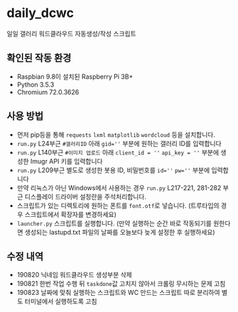 # daily_dcwc
일일 갤러리 워드클라우드 자동생성/작성 스크립트

## 확인된 작동 환경
* Raspbian 9.8이 설치된 Raspberry Pi 3B+
* Python 3.5.3
* Chromium 72.0.3626

## 사용 방법
* 먼저 pip등을 통해 `requests` `lxml` `matplotlib` `wordcloud` 등을 설치합니다.
* `run.py` L24부근 `#갤러리ID` 아래 `gid=''` 부분에 원하는 갤러리 ID를 입력합니다
* `run.py` L140부근 `#이미지 업로드` 아래 `client_id = ''` `api_key = ''` 부분에 생성한 Imugr API 키를 입력합니다
* `run.py` L209부근 별도로 생성한 봇용 ID, 비밀번호를 `id=''` `pw=''` 부분에 입력합니다
* 만약 리눅스가 아닌 Windows에서 사용하는 경우 `run.py` L217-221, 281-282 부근 디스플레이 드라이버 설정란을 주석처리합니다.
* 스크립트가 있는 디렉토리에 원하는 폰트를 `font.otf`로 넣습니다. (트루타입의 경우 스크립트에서 확장자를 변경하세요)
* `launcher.py` 스크립트를 실행합니다. (만약 실행하는 순간 바로 작동되기를 원한다면 생성되는 lastupd.txt 파일의 날짜를 오늘보다 늦게 설정한 후 실행하세요)

## 수정 내역
- 190820 닉네임 워드클라우드 생성부분 삭제
- 190821 한번 작업 수행 뒤 `taskdone`값 고치지 않아서 크롤링 무시하는 문제 고침
- 190823 날짜에 맞춰 실행하는 스크립트와 WC 만드는 스크립트 따로 분리하여 별도 터미널에서 실행하도록 고침

